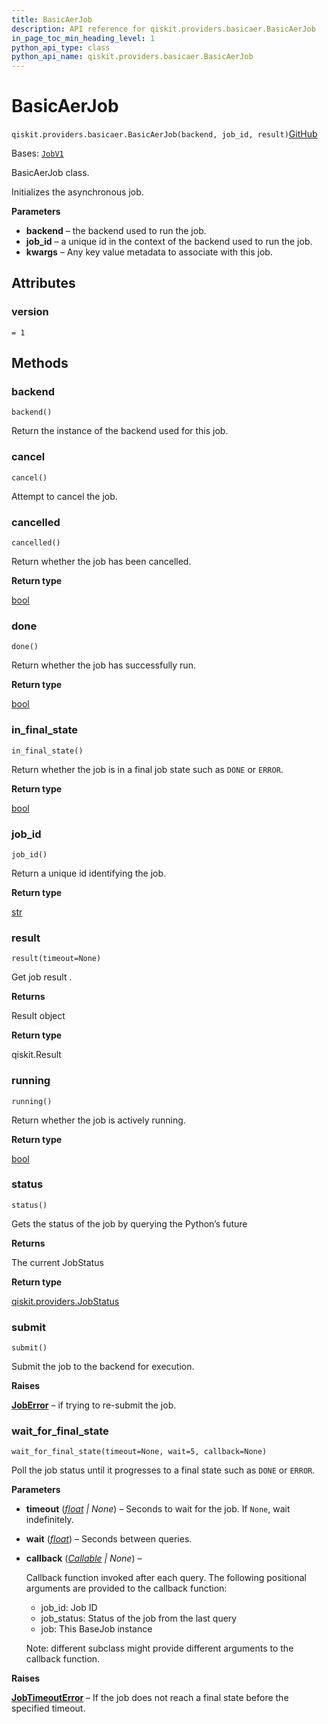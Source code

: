 ```yaml
---
title: BasicAerJob
description: API reference for qiskit.providers.basicaer.BasicAerJob
in_page_toc_min_heading_level: 1
python_api_type: class
python_api_name: qiskit.providers.basicaer.BasicAerJob
---
```


# BasicAerJob

<span id="qiskit.providers.basicaer.BasicAerJob" />

`qiskit.providers.basicaer.BasicAerJob(backend, job_id, result)`[GitHub](https://github.com/qiskit/qiskit/tree/stable/0.25/qiskit/providers/basicaer/basicaerjob.py "view source code")

Bases: [`JobV1`](qiskit.providers.JobV1 "qiskit.providers.job.JobV1")

BasicAerJob class.

Initializes the asynchronous job.

**Parameters**

*   **backend** – the backend used to run the job.
*   **job\_id** – a unique id in the context of the backend used to run the job.
*   **kwargs** – Any key value metadata to associate with this job.

## Attributes

<span id="qiskit.providers.basicaer.BasicAerJob.version" />

### version

`= 1`

## Methods

### backend

<span id="qiskit.providers.basicaer.BasicAerJob.backend" />

`backend()`

Return the instance of the backend used for this job.

### cancel

<span id="qiskit.providers.basicaer.BasicAerJob.cancel" />

`cancel()`

Attempt to cancel the job.

### cancelled

<span id="qiskit.providers.basicaer.BasicAerJob.cancelled" />

`cancelled()`

Return whether the job has been cancelled.

**Return type**

[bool](https://docs.python.org/3/library/functions.html#bool "(in Python v3.12)")

### done

<span id="qiskit.providers.basicaer.BasicAerJob.done" />

`done()`

Return whether the job has successfully run.

**Return type**

[bool](https://docs.python.org/3/library/functions.html#bool "(in Python v3.12)")

### in\_final\_state

<span id="qiskit.providers.basicaer.BasicAerJob.in_final_state" />

`in_final_state()`

Return whether the job is in a final job state such as `DONE` or `ERROR`.

**Return type**

[bool](https://docs.python.org/3/library/functions.html#bool "(in Python v3.12)")

### job\_id

<span id="qiskit.providers.basicaer.BasicAerJob.job_id" />

`job_id()`

Return a unique id identifying the job.

**Return type**

[str](https://docs.python.org/3/library/stdtypes.html#str "(in Python v3.12)")

### result

<span id="qiskit.providers.basicaer.BasicAerJob.result" />

`result(timeout=None)`

Get job result .

**Returns**

Result object

**Return type**

qiskit.Result

### running

<span id="qiskit.providers.basicaer.BasicAerJob.running" />

`running()`

Return whether the job is actively running.

**Return type**

[bool](https://docs.python.org/3/library/functions.html#bool "(in Python v3.12)")

### status

<span id="qiskit.providers.basicaer.BasicAerJob.status" />

`status()`

Gets the status of the job by querying the Python’s future

**Returns**

The current JobStatus

**Return type**

[qiskit.providers.JobStatus](qiskit.providers.JobStatus "qiskit.providers.JobStatus")

### submit

<span id="qiskit.providers.basicaer.BasicAerJob.submit" />

`submit()`

Submit the job to the backend for execution.

**Raises**

[**JobError**](providers#qiskit.providers.JobError "qiskit.providers.JobError") – if trying to re-submit the job.

### wait\_for\_final\_state

<span id="qiskit.providers.basicaer.BasicAerJob.wait_for_final_state" />

`wait_for_final_state(timeout=None, wait=5, callback=None)`

Poll the job status until it progresses to a final state such as `DONE` or `ERROR`.

**Parameters**

*   **timeout** ([*float*](https://docs.python.org/3/library/functions.html#float "(in Python v3.12)") *| None*) – Seconds to wait for the job. If `None`, wait indefinitely.

*   **wait** ([*float*](https://docs.python.org/3/library/functions.html#float "(in Python v3.12)")) – Seconds between queries.

*   **callback** ([*Callable*](https://docs.python.org/3/library/typing.html#typing.Callable "(in Python v3.12)") *| None*) –

    Callback function invoked after each query. The following positional arguments are provided to the callback function:

    *   job\_id: Job ID
    *   job\_status: Status of the job from the last query
    *   job: This BaseJob instance

    Note: different subclass might provide different arguments to the callback function.

**Raises**

[**JobTimeoutError**](providers#qiskit.providers.JobTimeoutError "qiskit.providers.JobTimeoutError") – If the job does not reach a final state before the specified timeout.


